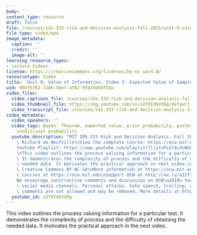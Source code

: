 ```yaml
---
body: ''
content_type: resource
draft: false
file: /courses/ids-333-risk-and-decision-analysis-fall-2021/unit-9-value-of-info-video-3_360p_16_9.mp4
file_type: video/mp4
image_metadata:
  caption: ''
  credit: ''
  image-alt: ''
learning_resource_types:
- Lecture Videos
license: https://creativecommons.org/licenses/by-nc-sa/4.0/
resourcetype: Video
title: 'Unit 9: Value of Information, Video 3: Expected Value of Sample Information'
uid: 90bfb762-12bb-46ef-a562-9fb24b60f58a
video_files:
  video_captions_file: /courses/ids-333-risk-and-decision-analysis-fall-2021/1-oOSVfO8iRYQ4m-fO3pJ0WViPcW1-l6a_transcript.webvtt
  video_thumbnail_file: https://img.youtube.com/vi/x2Y9IdbVd9g/default.jpg
  video_transcript_file: /courses/ids-333-risk-and-decision-analysis-fall-2021/1-oOSVfO8iRYQ4m-fO3pJ0WViPcW1-l6a_transcript.pdf
video_metadata:
  video_speakers: ''
  video_tags: Bayes' Theorem, expected value, prior probability, posterior probability,
    conditional probability
  youtube_description: "MIT IDS.333 Risk and Decision Analysis, Fall 2021\nInstructor:\
    \ Richard de Neufville\nView the complete course: https://ocw.mit.edu/courses/ids-333-risk-and-decision-analysis-fall-2021/\n\
    YouTube Playlist: https://www.youtube.com/playlist?list=PLUl4u3cNGP62jwhTqp8_1kwrkDkxZhpQC\n\
    \nThis video outlines the process valuing information for a particular test. \
    \ It demonstrates the complexity of process and the difficulty of obtaining the\
    \ needed data. It motivates the practical approach in next video.\n\nLicense:\
    \ Creative Commons BY-NC-SA\nMore information at https://ocw.mit.edu/terms\nMore\
    \ courses at https://ocw.mit.edu\nSupport OCW at http://ow.ly/a1If50zVRlQ\n\n\
    We encourage constructive comments and discussion on OCW\u2019s YouTube and other\
    \ social media channels. Personal attacks, hate speech, trolling, and inappropriate\
    \ comments are not allowed and may be removed. More details at https://ocw.mit.edu/comments."
  youtube_id: x2Y9IdbVd9g
---
```

This video outlines the process valuing information for a particular test. It demonstrates the complexity of process and the difficulty of obtaining the needed data. It motivates the practical approach in the next video.